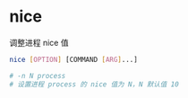# nice

调整进程 nice 值

```sh
nice [OPTION] [COMMAND [ARG]...]

# -n N process 
# 设置进程 process 的 nice 值为 N，N 默认值 10
```